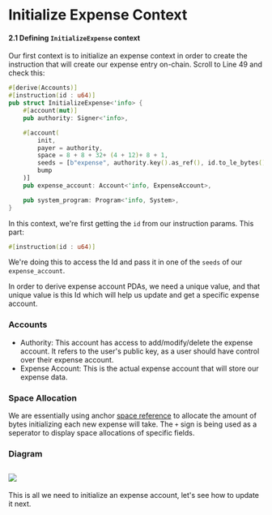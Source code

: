 # Initialize Expense Context

#### 2.1 Defining `InitializeExpense` context

Our first context is to initialize an expense context in order to create the instruction that will create our expense entry on-chain. Scroll to Line 49 and check this:

```rust
#[derive(Accounts)]
#[instruction(id : u64)]
pub struct InitializeExpense<'info> {
    #[account(mut)]
    pub authority: Signer<'info>,

    #[account(
        init,
        payer = authority,
        space = 8 + 8 + 32+ (4 + 12)+ 8 + 1,
        seeds = [b"expense", authority.key().as_ref(), id.to_le_bytes().as_ref()],
        bump
    )]
    pub expense_account: Account<'info, ExpenseAccount>,

    pub system_program: Program<'info, System>,
}
```

In this context, we're first getting the `id` from our instruction params. This part:

```rs
#[instruction(id : u64)]
```

We're doing this to access the Id and pass it in one of the `seeds` of our `expense_account`.

In order to derive expense account PDAs, we need a unique value, and that unique value is this Id which will help us update and get a specific expense account.

### Accounts

- Authority: This account has access to add/modify/delete the expense account. It refers to the user's public key, as a user should have control over their expense account.
- Expense Account: This is the actual expense account that will store our expense data.

### Space Allocation

We are essentially using anchor [space reference](https://book.anchor-lang.com/anchor_references/space.html) to allocate the amount of bytes initializing each new expense will take.
The `+` sign is being used as a seperator to display space allocations of specific fields.

### Diagram

## ![](/tutorials/expense-tracker/create.png)

This is all we need to initialize an expense account, let's see how to update it next.
